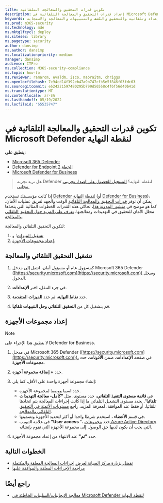 ```yaml
---
title: تكوين قدرات التحقيق والمعالجة التلقائية
description: إعداد قدرات التحقيق والمعالجة التلقائية في Microsoft Defender لنقطة النهاية.
keywords: تكوين وإعداد وتلقائية والتحقيق والكشف والتنبيهات والمعالجة والاستجابة
ms.prod: m365-security
ms.technology: mde
ms.mktglfcycl: deploy
ms.sitesec: library
ms.pagetype: security
author: dansimp
ms.author: dansimp
ms.localizationpriority: medium
manager: dansimp
audience: ITPro
ms.collection: M365-security-compliance
ms.topic: how-to
ms.reviewer: ramarom, evaldm, isco, mabraitm, chriggs
ms.openlocfilehash: 7e94cd14f392eb47a9b747cfb5e5f846f03fdc63
ms.sourcegitcommit: e624221597480295b799d56568c4f6f56d40b41d
ms.translationtype: MT
ms.contentlocale: ar-SA
ms.lasthandoff: 05/19/2022
ms.locfileid: "65535747"
---
```

# <a name="configure-automated-investigation-and-remediation-capabilities-in-microsoft-defender-for-endpoint"></a>تكوين قدرات التحقيق والمعالجة التلقائية في Microsoft Defender لنقطة النهاية

**ينطبق على:**
- [Microsoft 365 Defender](https://go.microsoft.com/fwlink/?linkid=2118804)
- [Defender for Endpoint الخطة 2](https://go.microsoft.com/fwlink/p/?linkid=2154037)
- [Microsoft Defender for Business](../defender-business/mdb-overview.md)

> هل تريد تجربة Defender لنقطة النهاية؟ [التسجيل للحصول على إصدار تجريبي مجاني.](https://signup.microsoft.com/create-account/signup?products=7f379fee-c4f9-4278-b0a1-e4c8c2fcdf7e&ru=https://aka.ms/MDEp2OpenTrial?ocid=docs-wdatp-assignaccess-abovefoldlink)

إذا كانت مؤسستك تستخدم [Defender لنقطة النهاية](/windows/security/threat-protection/) (أو [Defender for Business](../defender-business/mdb-overview.md))، يمكن أن توفر [قدرات التحقيق والمعالجة التلقائية](/microsoft-365/security/defender-endpoint/automated-investigations) الوقت والجهد لفريق عمليات الأمان. كما هو موضح في [منشور المدونة هذا](https://techcommunity.microsoft.com/t5/microsoft-defender-atp/enhance-your-soc-with-microsoft-defender-atp-automatic/ba-p/848946)، تحاكي هذه القدرات الخطوات المثالية التي يتخذها محلل الأمان للتحقيق في التهديدات ومعالجتها. [تعرف على المزيد حول التحقيق التلقائي والمعالجة](/microsoft-365/security/defender-endpoint/automated-investigations).

لتكوين التحقيق التلقائي والمعالجة:

1. [تشغيل الميزات](#turn-on-automated-investigation-and-remediation)؛ و
2. [إعداد مجموعات الأجهزة](#set-up-device-groups).

## <a name="turn-on-automated-investigation-and-remediation"></a>تشغيل التحقيق التلقائي والمعالجة

1. كمسؤول عام أو مسؤول أمان، انتقل إلى مدخل Microsoft 365 Defender ([https://security.microsoft.com](https://security.microsoft.com)) وسجل الدخول.

2. في جزء التنقل، اختر **الإعدادات**.

3. حدد **نقاط النهاية**، ثم حدد **الميزات المتقدمة**.

4. قم بتشغيل كل من **التحقيق التلقائي** **وحل التنبيهات تلقائيا**.

## <a name="set-up-device-groups"></a>إعداد مجموعات الأجهزة

> [!NOTE]
> لا ينطبق هذا الإجراء على Defender for Business.

1. في مدخل Microsoft 365 Defender ([https://security.microsoft.com](https://security.microsoft.com))، في صفحة **الإعدادات**، ضمن **الأذونات**، حدد **مجموعات الأجهزة**.

2. حدد **+ إضافة مجموعة أجهزة**.

3. إنشاء مجموعة أجهزة واحدة على الأقل، كما يلي:

   - حدد اسما ووصفا لمجموعة الأجهزة.
   - في **قائمة مستوى التنفيذ التلقائي**، حدد مستوى، مثل **"كامل- معالجة التهديدات تلقائيا**". يحدد مستوى التشغيل التلقائي ما إذا كانت إجراءات المعالجة يتم اتخاذها تلقائيا، أو فقط عند الموافقة. لمعرفة المزيد، راجع [مستويات الأتمتة في التحقيق التلقائي والمعالجة](automation-levels.md).
   - في قسم **الأعضاء** ، استخدم شرطا واحدا أو أكثر لتحديد الأجهزة وتضمينها.
   - في علامة التبويب **"User access** "، حدد [مجموعات Azure Active Directory](/azure/active-directory/fundamentals/active-directory-manage-groups?context=azure/active-directory/users-groups-roles/context/ugr-context) التي يجب أن يكون لديها حق الوصول إلى مجموعة الأجهزة التي تقوم بإنشائه.

4. حدد **"تم"** عند الانتهاء من إعداد مجموعة الأجهزة.

## <a name="next-steps"></a>الخطوات التالية

- [تفضل بزيارة مركز الصيانة لعرض إجراءات المعالجة المعلقة والمكتملة](/microsoft-365/security/defender-endpoint/auto-investigation-action-center#the-action-center)
- [مراجعة الإجراءات المعلقة والموافقة عليها](/microsoft-365/security/defender-endpoint/manage-auto-investigation)

## <a name="see-also"></a>راجع أيضًا

- [معالجة الإيجابيات/السلبيات الخاطئة في Microsoft Defender لنقطة النهاية](defender-endpoint-false-positives-negatives.md)
